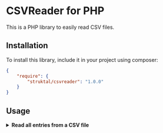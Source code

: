 # CSVReader for PHP
This is a PHP library to easily read CSV files. 

## Installation
To install this library, include it in your project using composer:
```json
{
    "require": {
        "struktal/csvreader": "1.0.0"
    }
}
```

## Usage
<details>
<summary><b>Read all entries from a CSV file</b></summary>

To read all entries from a CSV file, use the following code:
```php
$csvReader = new CSVReader();

// CSV Reader Options
$csvReader->setFile("path/to/file.csv")
          ->setHeader(false)
          ->setDelimiter(";")
          ->setMaxLineLength(null)
          ->read();

// Get the CSV Data
$data = $csvReader->getData();
```
You can use the `setHeader(bool $header)` method to specify whether the CSV file contains a header or not. If the method is called with `true` as parameter, the first row will be skipped and not returned in the `$data` array. By default, no header is assumed.

Instead of explicitly setting the delimiter, you can also use the `detectDelimiter()` method. This method uses the first line of the CSV file to detect which character of `,`, `;`, `\t` or `|` occurs most often and uses it as the delimiter.
> Warning: If the first line of the CSV file contains `,`, `;`, `\t` or `|` more often than the actual delimiter, the method will not detect the correct delimiter. 

As an example, if the CSV file looks like this:
```csv
name;age;city
Alice;25;New York
Bob;30;London
Charlie;20;Berlin
David;35;Paris
Frank;40;Tokyo
```
the returned `$data` array would be:
```php
[
    [
        "name",
        "age",
        "city"
    ],
    [
        "Alice",
        "25",
        "New York"
    ],
    [
        "Bob",
        "30",
        "London"
    ],
    [
        "Charlie",
        "20",
        "Berlin"
    ],
    [
        "David",
        "35",
        "Paris"
    ],
    [
        "Frank",
        "40",
        "Tokyo"
    ]
]
```
If you'd call the `setHeader(bool $header)` method with `true` as parameter, the contents of the first row will be omitted from the `$data` array:
```php
[
    [
        "Alice",
        "25",
        "New York"
    ],
    [
        "Bob",
        "30",
        "London"
    ],
    [
        "Charlie",
        "20",
        "Berlin"
    ],
    [
        "David",
        "35",
        "Paris"
    ],
    [
        "Frank",
        "40",
        "Tokyo"
    ]
]
```
</details>
